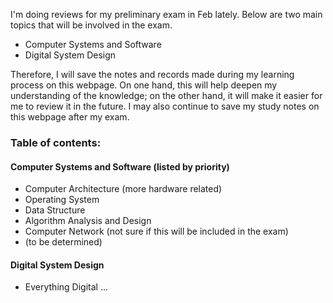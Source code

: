 I'm doing reviews for my preliminary exam in Feb lately. Below are two main topics that will be involved in the exam.

- Computer Systems and Software
- Digital System Design

Therefore, I will save the notes and records made during my learning process on this webpage. On one hand, this will help deepen my understanding of the knowledge; on the other hand, it will make it easier for me to review it in the future. I may also continue to save my study notes on this webpage after my exam. 

### Table of contents:

#### Computer Systems and Software (listed by priority)
- Computer Architecture (more hardware related)
- Operating System
- Data Structure
- Algorithm Analysis and Design
- Computer Network (not sure if this will be included in the exam)
- (to be determined)

#### Digital System Design
- Everything Digital ... 


